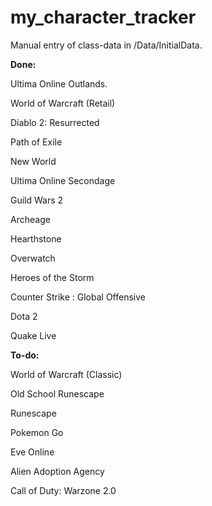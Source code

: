 # my_character_tracker

Manual entry of class-data in /Data/InitialData.

**Done:**

Ultima Online Outlands.

World of Warcraft (Retail)

Diablo 2: Resurrected

Path of Exile

New World

Ultima Online Secondage

Guild Wars 2

Archeage

Hearthstone

Overwatch

Heroes of the Storm

Counter Strike : Global Offensive

Dota 2

Quake Live

**To-do:**

World of Warcraft (Classic)

Old School Runescape

Runescape

Pokemon Go

Eve Online

Alien Adoption Agency

Call of Duty: Warzone 2.0
